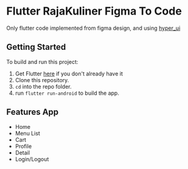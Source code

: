 

# Flutter RajaKuliner Figma To Code 

Only flutter code implemented from figma design, and using [hyper_ui](https://github.com/denyocrworld/hyper_ui)

## Getting Started
To build and run this project:

1. Get Flutter [here](https://flutter.dev) if you don't already have it
2. Clone this repository.
3. `cd` into the repo folder.
4. run `flutter run-android` to build the app.

##  Features App
- Home
- Menu List
- Cart
- Profile
- Detail
- Login/Logout

